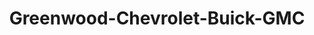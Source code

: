 ---
title: "Greenwood-Chevrolet-Buick-GMC"
url: /hollister/greenwood-chevrolet-buick-gmc/
shop: Autohaus
---